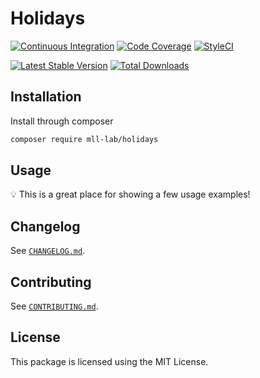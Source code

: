 # Holidays

[![Continuous Integration](https://github.com/mll-lab/holidays/workflows/Continuous%20Integration/badge.svg)](https://github.com/mll-lab/holidays/actions)
[![Code Coverage](https://codecov.io/gh/mll-lab/holidays/branch/master/graph/badge.svg)](https://codecov.io/gh/mll-lab/holidays)
[![StyleCI](https://github.styleci.io/repos/414166520/shield?branch=master)](https://github.styleci.io/repos/414166520)

[![Latest Stable Version](https://poser.pugx.org/mll-lab/holidays/v/stable)](https://packagist.org/packages/mll-lab/holidays)
[![Total Downloads](https://poser.pugx.org/mll-lab/holidays/downloads)](https://packagist.org/packages/mll-lab/holidays)

## Installation

Install through composer

```sh
composer require mll-lab/holidays
```

## Usage

:bulb: This is a great place for showing a few usage examples!

## Changelog

See [`CHANGELOG.md`](CHANGELOG.md).

## Contributing

See [`CONTRIBUTING.md`](.github/CONTRIBUTING.md).

## License

This package is licensed using the MIT License.
